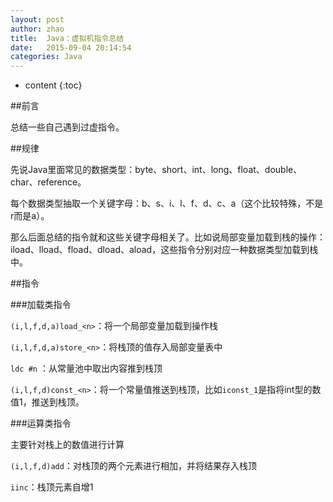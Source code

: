 ```yaml
---
layout: post
author: zhao
title:  Java：虚拟机指令总结
date:   2015-09-04 20:14:54
categories: Java
---
```


* content
{:toc}


##前言

总结一些自己遇到过虚指令。

##规律

先说Java里面常见的数据类型：byte、short、int、long、float、double、char、reference。

每个数据类型抽取一个关键字母：b、s、i、l、f、d、c、a（这个比较特殊，不是r而是a）。

那么后面总结的指令就和这些关键字母相关了。比如说局部变量加载到栈的操作：iload、lload、fload、dload、aload，这些指令分别对应一种数据类型加载到栈中。

##指令

###加载类指令

`(i,l,f,d,a)load_<n>`：将一个局部变量加载到操作栈

`(i,l,f,d,a)store_<n>`：将栈顶的值存入局部变量表中

`ldc #n` ：从常量池中取出内容推到栈顶

`(i,l,f,d)const_<n>`：将一个常量值推送到栈顶，比如`iconst_1`是指将int型的数值1，推送到栈顶。

###运算类指令

主要针对栈上的数值进行计算

`(i,l,f,d)add`：对栈顶的两个元素进行相加，并将结果存入栈顶

`iinc`：栈顶元素自增1




